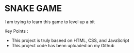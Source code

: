 # SNAKE GAME 

I am trying to learn this game to level up a bit

Key Points : 
- This project is truly baseed on HTML, CSS, and JavaScript 
- This project code has benn uploaded on my Github 
